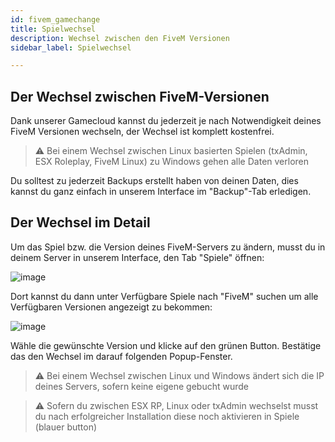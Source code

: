 ```yaml
---
id: fivem_gamechange
title: Spielwechsel
description: Wechsel zwischen den FiveM Versionen
sidebar_label: Spielwechsel

---
```


## Der Wechsel zwischen FiveM-Versionen
Dank unserer Gamecloud kannst du jederzeit je nach Notwendigkeit deines FiveM Versionen wechseln, der Wechsel ist komplett kostenfrei.

> ⚠️ Bei einem Wechsel zwischen Linux basierten Spielen (txAdmin, ESX Roleplay, FiveM Linux) zu Windows gehen alle Daten verloren

Du solltest zu jederzeit Backups erstellt haben von deinen Daten, dies kannst du ganz einfach in unserem Interface im "Backup"-Tab erledigen.

## Der Wechsel im Detail
Um das Spiel bzw. die Version deines FiveM-Servers zu ändern, musst du in deinem Server in unserem Interface, den Tab "Spiele" öffnen:

![image](https://user-images.githubusercontent.com/13604413/159138107-da3e5822-307c-41d1-ab79-fd68c2963f53.png)

Dort kannst du dann unter Verfügbare Spiele nach "FiveM" suchen um alle Verfügbaren Versionen angezeigt zu bekommen:

![image](https://user-images.githubusercontent.com/13604413/159138109-12d76fc3-9309-48d8-8808-bf3395034f81.png)

Wähle die gewünschte Version und klicke auf den grünen Button. Bestätige das den Wechsel im darauf folgenden Popup-Fenster.

> ⚠️ Bei einem Wechsel zwischen Linux und Windows ändert sich die IP deines Servers, sofern keine eigene gebucht wurde

> ⚠️ Sofern du zwischen ESX RP, Linux oder txAdmin wechselst musst du nach erfolgreicher Installation diese noch aktivieren in Spiele (blauer button)

